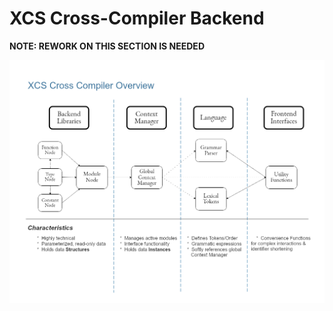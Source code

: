 
# XCS Cross-Compiler Backend

**NOTE: REWORK ON THIS SECTION IS NEEDED**

![Alt Overview_Image](./XCompilerOverview.png)


